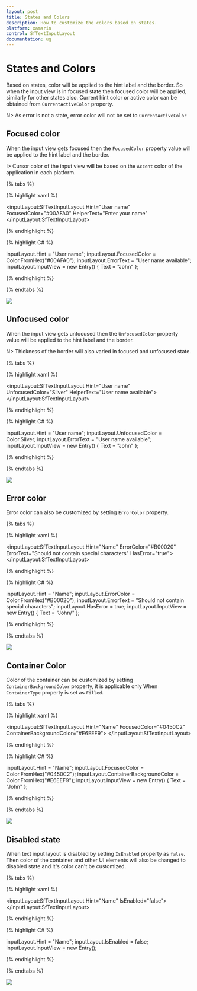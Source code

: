 ```yaml
---
layout: post
title: States and Colors
description: How to customize the colors based on states.
platform: xamarin
control: SfTextInputLayout
documentation: ug
---
```


# States and Colors

Based on states, color will be applied to the hint label and the border. So when the input view is in focused state then focused color will be applied, similarly for other states also. Current hint color or active color can be obtained from `CurrentActiveColor` property.

N> As error is not a state, error color will not be set to `CurrentActiveColor`

## Focused color
When the input view gets focused then the `FocusedColor` property value will be applied to the hint label and the border. 

I> Cursor color of the input view will be based on the `Accent` color of the application in each platform.

{% tabs %} 

{% highlight xaml %} 

<inputLayout:SfTextInputLayout
    Hint="User name" 
    FocusedColor="#00AFA0"
    HelperText="Enter your name"
    <Entry Text="John" />
</inputLayout:SfTextInputLayout>  
 
{% endhighlight %}

{% highlight C# %} 

inputLayout.Hint = "User name";
inputLayout.FocusedColor = Color.FromHex("#00AFA0");
inputLayout.ErrorText = "User name available";
inputLayout.InputView = new Entry() { Text = "John" }; 

{% endhighlight %}

{% endtabs %}

![](Supported-input-views/textInput_colors_img1.png)

## Unfocused color
When the input view gets unfocused then the `UnfocusedColor` property value will be applied to the hint label and the border. 

N> Thickness of the border will also varied in focused and unfocused state.

{% tabs %} 

{% highlight xaml %} 

<inputLayout:SfTextInputLayout
    Hint="User name" 
    UnfocusedColor="Silver"
    HelperText="User name available">
    <Entry Text="John" />
</inputLayout:SfTextInputLayout>  
 
{% endhighlight %}

{% highlight C# %} 

inputLayout.Hint = "User name";
inputLayout.UnfocusedColor = Color.Silver;
inputLayout.ErrorText = "User name available";
inputLayout.InputView = new Entry() { Text = "John" }; 

{% endhighlight %}

{% endtabs %}

![](Supported-input-views/textInput_colors_img2.png)

## Error color
Error color can also be customized by setting `ErrorColor` property.

{% tabs %} 

{% highlight xaml %} 

<inputLayout:SfTextInputLayout
    Hint="Name" 
    ErrorColor="#B00020"
    ErrorText="Should not contain special characters"
    HasError="true">
    <Entry Text="John/" />
</inputLayout:SfTextInputLayout>  
 
{% endhighlight %}

{% highlight C# %} 

inputLayout.Hint = "Name";
inputLayout.ErrorColor = Color.FromHex("#B00020");
inputLayout.ErrorText = "Should not contain special characters";
inputLayout.HasError = true;
inputLayout.InputView = new Entry() { Text = "John/" }; 

{% endhighlight %}

{% endtabs %}

![](Supported-input-views/textInput_colors_img3.png)

## Container Color
Color of the container can be customized by setting `ContainerBackgroundColor` property, it is applicable only When `ContainerType` property is set as `Filled`.

{% tabs %} 

{% highlight xaml %} 

<inputLayout:SfTextInputLayout
    Hint="Name" 
    FocusedColor="#0450C2"
    ContainerBackgroundColor="#E6EEF9">
    <Entry Text="John" />
</inputLayout:SfTextInputLayout>  
 
{% endhighlight %}

{% highlight C# %} 

inputLayout.Hint = "Name";
inputLayout.FocusedColor = Color.FromHex("#0450C2");
inputLayout.ContainerBackgroundColor = Color.FromHex("#E6EEF9");
inputLayout.InputView = new Entry() { Text = "John" }; 

{% endhighlight %}

{% endtabs %}

![](Supported-input-views/textInput_colors_img4.png)

## Disabled state

When text input layout is disabled by setting `IsEnabled` property as `false`. Then color of the container and other UI elements will also be changed to disabled state and it's color can't be customized.

{% tabs %} 

{% highlight xaml %} 

<inputLayout:SfTextInputLayout
    Hint="Name" 
    IsEnabled="false">
    <Entry />
</inputLayout:SfTextInputLayout>  
 
{% endhighlight %}

{% highlight C# %} 

inputLayout.Hint = "Name";
inputLayout.IsEnabled = false;
inputLayout.InputView = new Entry(); 

{% endhighlight %}

{% endtabs %}

![](Supported-input-views/textInput_colors_img5.PNG)